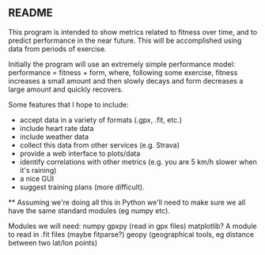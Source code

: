 ## README

This program is intended to show metrics related to fitness over time, and to predict performance in the near future. This will be accomplished using data from periods of exercise.

Initially the program will use an extremely simple performance model: performance = fitness + form, where, following some exercise, fitness increases a small amount and then slowly decays and form decreases a large amount and quickly recovers.

Some features that I hope to include:

* accept data in a variety of formats (.gpx, .fit, etc.)
* include heart rate data
* include weather data
* collect this data from other services (e.g. Strava)
* provide a web interface to plots/data
* identify correlations with other metrics (e.g. you are 5 km/h slower when it's raining)
* a nice GUI
* suggest training plans (more difficult).

** Assuming we're doing all this in Python we'll need to make sure we all have the same standard modules (eg numpy etc). 

Modules we will need:
numpy
gpxpy (read in gpx files)
matplotlib?
A module to read in .fit files (maybe fitparse?)
geopy (geographical tools, eg distance between two lat/lon points)